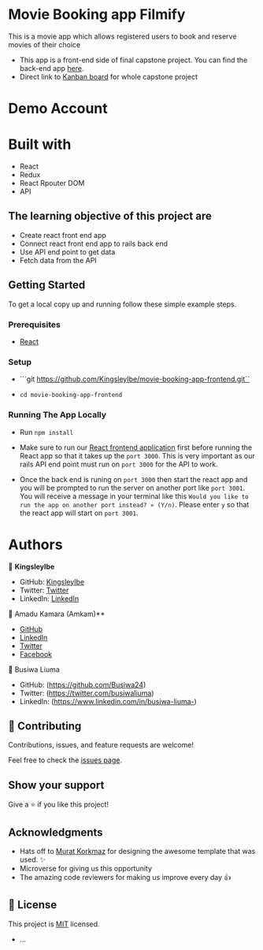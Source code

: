 # Movie Booking app Filmify
This is a movie app which allows registered users to book and reserve movies of their choice 

- This app is a front-end side of final capstone project. You can find the back-end app [here](https://github.com/KingsleyIbe/movie-booking-app-backend). 
- Direct link to [Kanban board](https://github.com/KingsleyIbe/movie-booking-app-frontend/projects/1) for whole capstone project


# Demo Account



# Built with
 - React
 - Redux
 - React Rpouter DOM
 - API
 

## The learning objective of this project are

- Create react front end app
- Connect react front end app to rails back end
- Use API end point to get data
- Fetch data from the API

## Getting Started

To get a local copy up and running follow these simple example steps.

### Prerequisites

- [React](https://reactjs.org/tutorial/tutorial.html#prerequisites)

### Setup

- ```git https://github.com/KingsleyIbe/movie-booking-app-frontend.git``

- ```cd movie-booking-app-frontend```

### Running The App Locally

- Run `npm install`

- Make sure to run our [React frontend application](https://github.com/KingsleyIbe/movie-booking-app-frontend) first before running the React app so that it takes up the `port 3000`. This is very important as our rails API end point must run on `port 3000` for the API to work.
- Once the back end is runing on `port 3000` then start the react app and you will be prompted to run the server on another port like `port 3001`. You will receive a message in your terminal like this `Would you like to run the app on another port instead? » (Y/n)`. Please enter `y` so that the react app will start on `port 3001`.

# Authors

👤 **KingsleyIbe**

- GitHub: [KingsleyIbe](https://github.com/KingsleyIbe)
- Twitter: [Twitter](https://twitter.com/ibekingsley2)
- LinkedIn: [LinkedIn](https://www.linkedin.com/in/kingsley-ibe/)
 
 
 👤 Amadu Kamara (Amkam)**

- [GitHub](https://github.com/AmaduKamara)
- [LinkedIn](https://www.linkedin.com/in/amadu-kamara-3b60a25b)
- [Twitter](https://twitter.com/DevAmkam)
- [Facebook](https://www.facebook.com/amadus.kamara.7)

👤 Busiwa Liuma

- GitHub: (https://github.com/Busiwa24) 
- Twitter: (https://twitter.com/busiwaliuma) 
- LinkedIn: (https://www.linkedin.com/in/busiwa-liuma-)


## 🤝 Contributing

Contributions, issues, and feature requests are welcome!

Feel free to check the [issues page](https://github.com/KingsleyIbe/movie-booking-app-frontend/issues).

## Show your support

Give a ⭐️ if you like this project!

## Acknowledgments

- Hats off to [Murat Korkmaz](https://www.behance.net/muratk) for designing the awesome template that was used. ✨
- Microverse for giving us this opportunity
- The amazing code reviewers for making us improve every day 👍

## 📝 License

This project is [MIT](./LICENCE) licensed.
* ...
